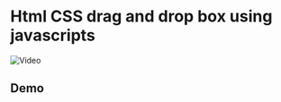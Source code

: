 # Html CSS drag and drop box using javascripts



![Video](https://www.youtube.com/watch?v=HBwTM9Ty32I)
## Demo
